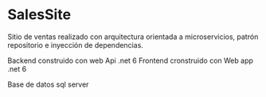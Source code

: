 # SalesSite 

Sitio de ventas realizado con arquitectura orientada a microservicios, patrón repositorio e inyección de dependencias.  


Backend construido con web Api .net 6
Frontend cronstruido con Web app .net 6

Base de datos sql server
